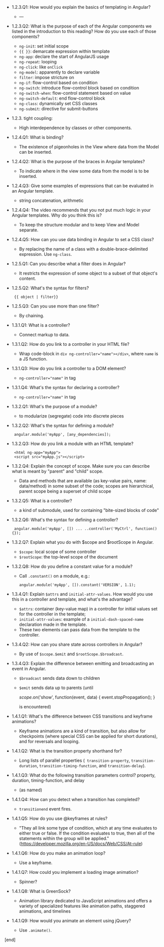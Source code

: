 
 * 1.2.3.Q1: How would you explain the basics of templating in Angular?

   * —

 * 1.2.3.Q2: What is the purpose of each of the Angular components we listed in the introduction to this reading? How do you use each of those components?

    * `ng-init`: set initial scope
    * `{{ }}`: demarcate expression within template
    * `ng-app`: declare the start of AngularJS usage
    * `ng-repeat`: looping
    * `ng-click`: like `onClick`
    * `ng-model`: apparently to declare variable
    * `filter`: impose stricture on 
    * `ng-if`: flow-control based on condition
    * `ng-switch`: introduce flow-control block based on condition
    * `ng-switch-when`: flow-control statement based on value
    * `ng-switch-default`: end flow-control block
    * `ng-class`: dynamically set CSS classes
    * `ng-submit`: directive for submit-buttons

 * 1.2.3. tight coupling:

   * High interdependence by classes or other components.

 * 1.2.4.Q1: What is binding?

   * The existence of pigeonholes in the View where data from the Model can be inserted.

 * 1.2.4.Q2: What is the purpose of the braces in Angular templates?

   * To indicate where in the view some data from the model is to be inserted.

 * 1.2.4.Q3: Give some examples of expressions that can be evaluated in an Angular template.

   * string concatenation, arithmetic

 * 1.2.4.Q4: The video recommends that you not put much logic in your Angular templates. Why do you think this is?

   * To keep the structure modular and to keep View and Model separate.

 * 1.2.4.Q5: How can you use data binding in Angular to set a CSS class?

   * By replacing the name of a class with a double-brace-delimited expression. Use `ng-class`.

 * 1.2.5.Q1: Can you describe what a filter does in Angular?

   * It restricts the expression of some object to a subset of that object's content.

 * 1.2.5.Q2: What's the syntax for filters?

        {{ object | filter}}

 * 1.2.5.Q3: Can you use more than one filter? 

   * By chaining.

 * 1.3.1.Q1: What is a controller?

   * Connect markup to data.

 * 1.3.1.Q2: How do you link to a controller in your HTML file?

   * Wrap code-block in `div ng-controller="name"></div>`, where `name` is a JS function.

 * 1.3.1.Q3: How do you link a controller to a DOM element?

   * `ng-controller="name"` in tag

 * 1.3.1.Q4: What's the syntax for declaring a controller?

   * `ng-controller="name"` in tag

 * 1.3.2.Q1: What's the purpose of a module?

   * to modularize (segregate) code into discrete pieces

 * 1.3.2.Q2: What's the syntax for defining a module?

        angular.module('myApp', [any_dependencies]);

 * 1.3.2.Q3: How do you link a module with an HTML template?

        <html ng-app="myApp">
        <script src="myApp.js"></script>

 * 1.3.2.Q4: Explain the concept of scope. Make sure you can describe what is meant by "parent" and "child" scope.

   * Data and methods that are available (as key-value pairs, name: data/method) in some subset of the code; scopes are hierarchical, parent scope being a superset of child scope

 * 1.3.2.Q5: What is a controller?

   * a kind of submodule, used for containing "bite-sized blocks of code"

 * 1.3.2.Q6: What's the syntax for defining a controller?

        angular.module('myApp', []) ... ..controller('MyCtrl', function() {});

 * 1.3.2.Q7: Explain what you do with $scope and $rootScope in Angular.

   * `$scope`: local scope of some controller
   * `$rootScope`: the top-level scope of the document

 * 1.3.2.Q8: How do you define a constant value for a module?

   * Call `.constant()` on a module, e.g.:

       `angular.module('myApp', []).constant('VERSION', 1.1);`

 * 1.3.4.Q1: Explain `$attrs` and `initial-attr-values`. How would you use this in a controller and template, and what's the advantage?
 
   * `$attrs`: container (key-value map) in a controller for initial values set for the controller in the template;
   * `initial-attr-values`: example of a `initial-dash-spaced-name` declaration made in the template.
   * These two elements can pass data from the template to the controller.

 * 1.3.4.Q2: How can you share state across controllers in Angular?

   * By use of `$scope.$emit` and `$rootScope.$broadcast`.

 * 1.3.4.Q3: Explain the difference between emitting and broadcasting an event in Angular.

   * `$broadcast` sends data down to children
   * `$emit` sends data up to parents (until 

        $scope.$on('show', function(event, data) {
          event.stopPropagation();
        }

     is encountered)

 * 1.4.1.Q1: What's the difference between CSS transitions and keyframe animations?

   * Keyframe animations are a kind of transition, but also allow for checkpoints (where special CSS can be applied for short durations), and for reversals and looping.

 * 1.4.1.Q2: What is the transition property shorthand for?

   * Long lists of parallel properties (` transition-property`, `transition-duration`, `transition-timing-function`, and `transition-delay`).

 * 1.4.1.Q3: What do the following transition parameters control? property, duration, timing-function, and delay

   * (as named)

 * 1.4.1.Q4: How can you detect when a transition has completed?

   * `transitionend` event fires.

 * 1.4.1.Q5: How do you use @keyframes at rules?

   * "They all link some type of condition, which at any time evaluates to either true or false. If the condition evaluates to true, then all of the statements within the group will be applied." (https://developer.mozilla.org/en-US/docs/Web/CSS/At-rule)

 * 1.4.1.Q6: How do you make an animation loop?

   * Use a keyframe.

 * 1.4.1.Q7: How could you implement a loading image animation?

   * Spinner?

 * 1.4.1.Q8: What is GreenSock?

   * Animation library dedicated to JavaScript animations and offers a variety of specialized features like animation paths, staggered animations, and timelines

 * 1.4.1.Q9: How would you animate an element using jQuery?

   * Use `.animate()`.

[end]